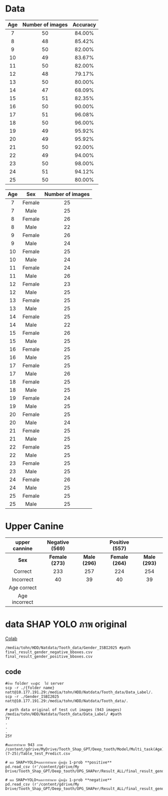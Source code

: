 # Data

|   Age   |   Number of images   |   Accuracy  |
|:-------:|:--------------------:|:-----------:|
|   7     |         50           |   84.00%    |
|   8     |         48           |   85.42%    |
|   9     |         50           |   82.00%    |
|   10    |         49           |   83.67%    |
|   11    |         50           |   82.00%    |
|   12    |         48           |   79.17%    |
|   13    |         50           |   80.00%    |
|   14    |         47           |   68.09%    |
|   15    |         51           |   82.35%    |
|   16    |         50           |   90.00%    |
|   17    |         51           |   96.08%    |
|   18    |         50           |   96.00%    |
|  19     |         49           |   95.92%    |
|  20     |         49           |   95.92%    |
|  21     |         50           |   92.00%    |
|  22     |         49           |   94.00%    |
|  23     |         50           |   98.00%    |
|  24     |         51           |   94.12%    |
|  25     |         50           |   80.00%    |

|   Age   |     Sex       |   Number of images  |
|:-------:|:-------------:|:-------------------:|
|  7      |  Female       |         25          |
|  7      |  Male         |         25          |
|  8      |  Female       |         26          |
|  8      |  Male         |         22          |
|  9      |  Female       |         26          |
|  9      |  Male         |         24          |
|  10     |  Female       |         25          |
|  10     |  Male         |         24          |
|  11     |  Female       |         24          |
|  11     |  Male         |         26          |
|  12     |  Female       |         23          |
|  12     |  Male         |         25          |
|  13     |  Female       |         25          |
|  13     |  Male         |         25          |
|  14     |  Female       |         25          |
|  14     |  Male         |         22          |
|  15     |  Female       |         26          |
|  15     |  Male         |         25          |
|  16     |  Female       |         25          |
|  16     |  Male         |         25          |
|  17     |  Female       |         25          |
|  17     |  Male         |         26          |
|  18     |  Female       |         25          |
|  18     |  Male         |         25          |
|  19     |  Female       |         24          |
|  19     |  Male         |         25          |
|  20     |  Female       |         25          |
|  20     |  Male         |         24          |
|  21     |  Female       |         25          |
|  21     |  Male         |         25          |
|  22     |  Female       |         25          |
|  22     |  Male         |         25          |
|  23     |  Female       |         25          |
|  23     |  Male         |         25          |
|  24     |  Female       |         26          |
|  24     |  Male         |         25          |+
|  25     |  Female       |         25          |
|  25     |  Male         |         25          |

# Upper Canine
| **upper cannine** | Negative (569) |              |Positive (557)  |              |
|:-----------------:|:--------------:|:------------:|:--------------:|:------------:|
| **Sex**           |**Female (273)**|**Male (296)**|**Female (264)**|**Male (293)**|
|      Correct      |       233      |     257      |       224      |     254      |
|     Incorrect     |       40       |     39       |       40       |     39       |
|    Age correct    |                |              |                |              |
|   Age incorrect   |                |              |                |              |

# data SHAP YOLO ภาพ original
[Colab](https://colab.research.google.com/drive/17xrR2P9VTEYq7zstCFRPQZudOc5VLJIT?authuser=0#scrollTo=4BvXrVng8Hpy&uniqifier=1)
```
/media/tohn/HDD/Natdata/Tooth_data/Gender_ISBI2025 #path
final_result_gender_negative_bboxes.csv
final_result_gender_positive_bboxes.csv
```

## code
```
#ย้าย folder จากpc  ไป server
scp -r ./{folder name} natt@10.177.191.29:/media/tohn/HDD/Natdata/Tooth_data/Data_Label/.
scp -r ./Gender_ISBI2025 natt@10.177.191.29:/media/tohn/HDD/Natdata/Tooth_data/.
```

```
# path data original of test cut images (943 images)
/media/tohn/HDD/Natdata/Tooth_data/Data_Label/ #path
7Y
.
.
.
25Y
```
```
#ผลการทำนาย 943 ภาพ
/content/gdrive/MyDrive/Tooth_Shap_GPT/Deep_tooth/Model/Multi_task(Age)(7-25)/Table_test_Predict.csv

# ผล SHAP+YOLO+ผลการทำนาย ผู้หญิง 1-prob **positive**
pd.read_csv (r'/content/gdrive/My Drive/Tooth_Shap_GPT/Deep_tooth/OPG_SHAPer/Result_ALL/final_result_gender_positive_bboxes.csv')

# ผล SHAP+YOLO+ผลการทำนาย ผู้หญิง 1-prob **negative**
pd.read_csv (r'/content/gdrive/My Drive/Tooth_Shap_GPT/Deep_tooth/OPG_SHAPer/Result_ALL/final_result_gender_negative_bboxes.csv')

```
